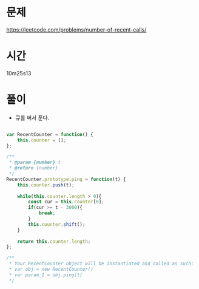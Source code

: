# 문제
https://leetcode.com/problems/number-of-recent-calls/

# 시간
10m25s13

# 풀이
- 큐를 써서 푼다. 
```javascript

var RecentCounter = function() {
    this.counter = [];
};

/** 
 * @param {number} t
 * @return {number}
 */
RecentCounter.prototype.ping = function(t) {
    this.counter.push(t);
    
    while(this.counter.length > 0){  
        const cur = this.counter[0];
        if(cur >= t - 3000){
            break;
        }
        this.counter.shift();
    }
    
    return this.counter.length;
};

/** 
 * Your RecentCounter object will be instantiated and called as such:
 * var obj = new RecentCounter()
 * var param_1 = obj.ping(t)
 */
```
